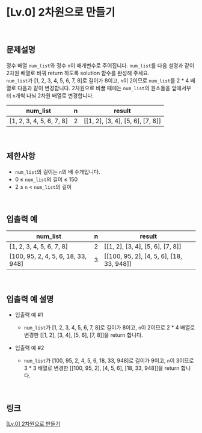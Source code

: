 # [Lv.0] 2차원으로 만들기

<br>

## 문제설명
정수 배열 `num_list`와 정수 `n`이 매개변수로 주어집니다. `num_list`를 다음 설명과 같이 2차원 배열로 바꿔 return 하도록 solution 함수를 완성해 주세요.<br>
`num_list`가 [1, 2, 3, 4, 5, 6, 7, 8]로 길이가 8이고, `n`이 2이므로 `num_list`를 2 * 4 배열로 다음과 같이 변경합니다. 2차원으로 바꿀 때에는 `num_list`의 원소들을 앞에서부터 `n`개씩 나눠 2차원 배열로 변경합니다.

| num_list | n | result |
|---|---|---|
| [1, 2, 3, 4, 5, 6, 7, 8] | 2 | [[1, 2], [3, 4], [5, 6], [7, 8]] |

<br>

## 제한사항
- `num_list`의 길이는 `n`의 배 수개입니다.
- 0 ≤ `num_list`의 길이 ≤ 150
- 2 ≤ `n` < `num_list`의 길이

<br>

## 입출력 예
| num_list | n | result |
|---|---|---|
| [1, 2, 3, 4, 5, 6, 7, 8] | 2 | [[1, 2], [3, 4], [5, 6], [7, 8]] |
| [100, 95, 2, 4, 5, 6, 18, 33, 948] | 3 | [[100, 95, 2], [4, 5, 6], [18, 33, 948]] |

<br>

## 입출력 예 설명
- 입출력 예 #1
    - `num_list`가 [1, 2, 3, 4, 5, 6, 7, 8]로 길이가 8이고, `n`이 2이므로 2 * 4 배열로 변경한 [[1, 2], [3, 4], [5, 6], [7, 8]]을 return 합니다.

- 입출력 예 #2
    - `num_list`가 [100, 95, 2, 4, 5, 6, 18, 33, 948]로 길이가 9이고, `n`이 3이므로 3 * 3 배열로 변경한 [[100, 95, 2], [4, 5, 6], [18, 33, 948]]을 return 합니다.

<br>

## 링크
[[Lv.0] 2차원으로 만들기](https://school.programmers.co.kr/learn/courses/30/lessons/120842)

